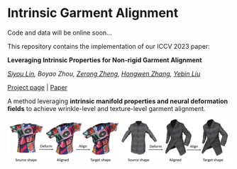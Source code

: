 # Intrinsic Garment Alignment

Code and data will be online soon...

This repository contains the implementation of our ICCV 2023 paper:

**Leveraging Intrinsic Properties for Non-rigid Garment Alignment**

*[Siyou Lin](https://jsnln.github.io/), Boyao Zhou, [Zerong Zheng](https://zhengzerong.github.io/), [Hongwen Zhang](https://hongwenzhang.github.io/), [Yebin Liu](http://liuyebin.com/)*

[Project page](https://jsnln.github.io/iccv2023_intrinsic/index.html) | [Paper](https://arxiv.org/abs/2308.09519)

A method leveraging **intrinsic manifold properties and neural deformation fields** to achieve wrinkle-level and texture-level garment alignment.

![pipeline](./teaser/fig-teaser-large.jpg)
